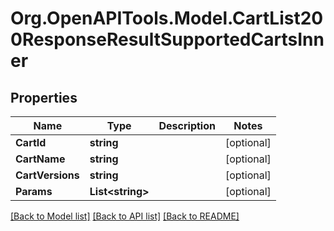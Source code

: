 # Org.OpenAPITools.Model.CartList200ResponseResultSupportedCartsInner

## Properties

Name | Type | Description | Notes
------------ | ------------- | ------------- | -------------
**CartId** | **string** |  | [optional] 
**CartName** | **string** |  | [optional] 
**CartVersions** | **string** |  | [optional] 
**Params** | **List&lt;string&gt;** |  | [optional] 

[[Back to Model list]](../README.md#documentation-for-models) [[Back to API list]](../README.md#documentation-for-api-endpoints) [[Back to README]](../README.md)

